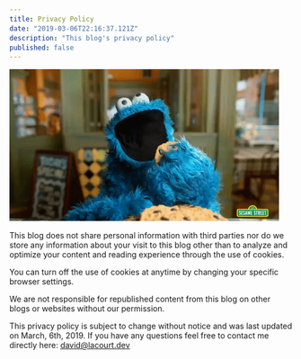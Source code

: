 ```yaml
---
title: Privacy Policy
date: "2019-03-06T22:16:37.121Z"
description: "This blog's privacy policy"
published: false
---
```


![Cookie Monster](./cookiemonster.gif)

This blog does not share personal information with third parties nor do we store any information about your visit to this blog other than to analyze and optimize your content and reading experience through the use of cookies.

You can turn off the use of cookies at anytime by changing your specific browser settings.

We are not responsible for republished content from this blog on other blogs or websites without our permission.

This privacy policy is subject to change without notice and was last updated on March, 6th, 2019. If you have any questions feel free to contact me directly here: <a href="mailto://david@lacourt.dev">david@lacourt.dev</a>
